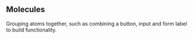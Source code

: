 ## Molecules

Grouping atoms together, such as combining a button, input and form label to build functionality.
